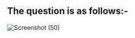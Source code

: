 
## The question is as follows:-

![Screenshot (50)](https://user-images.githubusercontent.com/44902363/78528679-90eb6a80-77fd-11ea-9386-db3f26d9caab.png)

